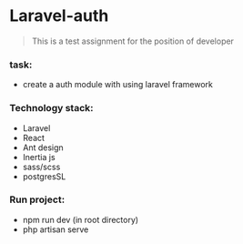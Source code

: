 # Laravel-auth

> This is a test assignment for the position of developer

### task:
* create a auth module with using laravel framework

### Technology stack:

* Laravel
* React
* Ant design
* Inertia js
* sass/scss
* postgresSL

### Run project:

* npm run dev (in root directory)
* php artisan serve